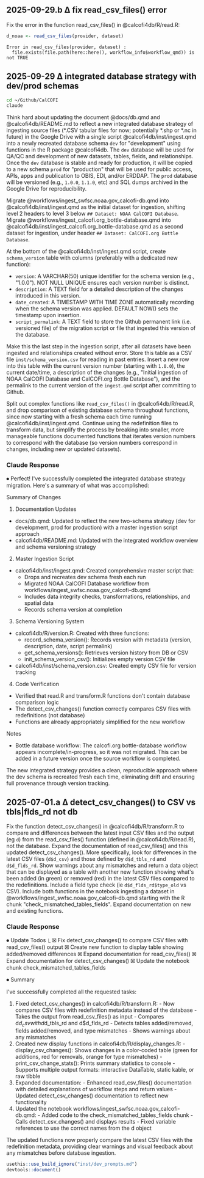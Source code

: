 ## 2025-09-29.b ∆ fix read_csv_files() error

Fix the error in the function read_csv_files() in @calcofi4db/R/read.R:

```r
d_noaa <- read_csv_files(provider, dataset)
```

```
Error in read_csv_files(provider, dataset) : 
  file.exists(file.path(here::here(), workflow_info$workflow_qmd)) is not TRUE
```

## 2025-09-29 ∆ integrated database strategy with dev/prod schemas

```bash
cd ~/Github/CalCOFI
claude
```

Think hard about updating the document @docs/db.qmd and @calcofi4db/README.md to 
reflect a new integrated database strategy of ingesting source files (*.CSV tabular files for
now; potentially *.shp or *.nc in future) in the Google Drive with a 
single script @calcofi4db/inst/ingest.qmd into a newly recreated database schema 
`dev` for "development" using functions in the R package @calcofi4db. The `dev` database
will be used for QA/QC and development of new datasets, tables, fields, and
relationships. Once the `dev` database is stable and ready for production, it will be
copied to a new schema `prod` for "production" that will be used for public
access, APIs, apps and publication to OBIS, EDI, and/or ERDDAP. The `prod` 
database will be versioned (e.g., `1.0.0`, `1.1.0`, etc) and SQL dumps archived 
in the Google Drive for reproducibility.

Migrate @workflows/ingest_swfsc.noaa.gov_calcofi-db.qmd into @calcofi4db/inst/ingest.qmd
as the initial dataset for ingestion, shifting level 2 headers to level 3 below 
`## Dataset: NOAA CalCOFI Database`. Migrate 
@workflows/ingest_calcofi.org_bottle-database.qmd into 
@calcofi4db/inst/ingest_calcofi.org_bottle-database.qmd as a second dataset for 
ingestion, under header `## Dataset: CalCOFI.org Bottle Database`.

At the bottom of the @calcofi4db/inst/ingest.qmd script, create 
`schema_version` table with columns (preferably with a dedicated new function):

- `version`: A VARCHAR(50) unique identifier for the schema version (e.g., "1.0.0"). NOT NULL UNIQUE ensures each version number is distinct.
- `description`: A TEXT field for a detailed description of the changes introduced in this version.
- `date_created`: A TIMESTAMP WITH TIME ZONE automatically recording when the schema version was applied. DEFAULT NOW() sets the timestamp upon insertion.
- `script_permalink`: A TEXT field to store the Github permanent link (i.e. versioned file) of the migration script or file that ingested this version of the database.

Make this the last step in the ingestion script, after all datasets have been ingested
and relationships created without error. Store this table as a CSV file 
`inst/schema_version.csv` for reading in past entries. Insert a new row into this table with 
the current version number (starting with `1.0.0`), the current date/time, a description of the changes
(e.g., "Initial ingestion of NOAA CalCOFI Database and CalCOFI.org Bottle Database"),
and the permalink to the current version of the `ingest.qmd` script after committing
to Github.

Split out complex functions like `read_csv_files()` in @calcofi4db/R/read.R, and
drop comparison of existing database schema throughout functions, since now 
starting with a fresh schema each time running @calcofi4db/inst/ingest.qmd. 
Continue using the redefinition files to transform data, but simplify the process 
by breaking into smaller, more manageable functions documented functions that
iterates version numbers to correspond with the database (so version numbers
correspond in changes, including new or updated datasets).

### Claude Response

⏺ Perfect! I've successfully completed the integrated database strategy migration. Here's a summary of what was accomplished:

Summary of Changes

1. Documentation Updates

- docs/db.qmd: Updated to reflect the new two-schema strategy (dev for development, prod for production) with a master ingestion script approach
- calcofi4db/README.md: Updated with the integrated workflow overview and schema versioning strategy

2. Master Ingestion Script

- calcofi4db/inst/ingest.qmd: Created comprehensive master script that:
  - Drops and recreates dev schema fresh each run
  - Migrated NOAA CalCOFI Database workflow from workflows/ingest_swfsc.noaa.gov_calcofi-db.qmd
  - Includes data integrity checks, transformations, relationships, and spatial data
  - Records schema version at completion

3. Schema Versioning System

- calcofi4db/R/version.R: Created with three functions:
  - record_schema_version(): Records version with metadata (version, description, date, script permalink)
  - get_schema_versions(): Retrieves version history from DB or CSV
  - init_schema_version_csv(): Initializes empty version CSV file
- calcofi4db/inst/schema_version.csv: Created empty CSV file for version tracking

4. Code Verification

- Verified that read.R and transform.R functions don't contain database comparison logic
- The detect_csv_changes() function correctly compares CSV files with redefinitions (not database)
- Functions are already appropriately simplified for the new workflow

Notes

- Bottle database workflow: The calcofi.org bottle-database workflow appears incomplete/in-progress, so it was not migrated. This can be added in a future version once
 the source workflow is completed.

The new integrated strategy provides a clean, reproducible approach where the dev schema is recreated fresh each time, eliminating drift and ensuring full provenance
through version tracking.

## 2025-07-01.a ∆ detect_csv_changes() to CSV vs tbls|flds_rd not db

Fix the function detect_csv_changes() in @calcofi4db/R/transform.R to compare
and differences between the latest input CSV files and the output (eg `d`) from 
the read_csv_files() function (defined in @calcofi4db/R/read.R), not the database. 
Expand the documentation of read_csv_files() and this updated detect_csv_changes(). 
More specifically, look for differences in the latest CSV files (`d$d_csv`) and 
those defined by `d$d_tbls_rd` and `d$d_flds_rd`. Show warnings about any mismatches 
and return a data object that can be displayed as a table with another new 
function showing what's been added (in green) or removed (red) in the latest 
CSV files compared to the redefinitions. Include a field type check 
(ie `d$d_flds_rd$type_old` vs CSV). Include both functions in the notebook ingesting 
a dataset in @workflows/ingest_swfsc.noaa.gov_calcofi-db.qmd starting with the 
R chunk "check_mismatched_tables_fields". Expand documentation on new and existing 
functions.

### Claude Response

⏺ Update Todos
  ⎿ ☒ Fix detect_csv_changes() to compare CSV files with read_csv_files() output
     ☒ Create new function to display table showing added/removed differences
     ☒ Expand documentation for read_csv_files()
     ☒ Expand documentation for detect_csv_changes()
     ☒ Update the notebook chunk check_mismatched_tables_fields

⏺ Summary

  I've successfully completed all the requested tasks:

  1. Fixed detect_csv_changes() in calcofi4db/R/transform.R:
    - Now compares CSV files with redefinition metadata instead of the database
    - Takes the output from read_csv_files() as input
    - Compares d$d_csv with d$d_tbls_rd and d$d_flds_rd
    - Detects tables added/removed, fields added/removed, and type mismatches
    - Shows warnings about any mismatches
  2. Created new display functions in calcofi4db/R/display_changes.R:
    - display_csv_changes(): Shows changes in a color-coded table (green for additions, red for removals, orange for type mismatches)
    - print_csv_change_stats(): Prints summary statistics to console
    - Supports multiple output formats: interactive DataTable, static kable, or raw tibble
  3. Expanded documentation:
    - Enhanced read_csv_files() documentation with detailed explanations of workflow steps and return values
    - Updated detect_csv_changes() documentation to reflect new functionality
  4. Updated the notebook workflows/ingest_swfsc.noaa.gov_calcofi-db.qmd:
    - Added code to the check_mismatched_tables_fields chunk
    - Calls detect_csv_changes() and displays results
    - Fixed variable references to use the correct names from the d object

  The updated functions now properly compare the latest CSV files with the redefinition metadata, providing clear warnings and visual
  feedback about any mismatches before database ingestion.

```r
usethis::use_build_ignore("inst/dev_prompts.md")
devtools::document()
```
